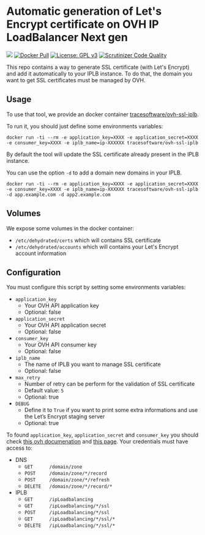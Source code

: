# Automatic generation of Let's Encrypt certificate on OVH IP LoadBalancer Next gen 

[![](https://images.microbadger.com/badges/image/tracesoftware/ovh-ssl-iplb.svg)](https://microbadger.com/images/tracesoftware/ovh-ssl-iplb "Get your own image badge on microbadger.com")
[![Docker Pull](https://img.shields.io/docker/pulls/tracesoftware/ovh-ssl-iplb.svg)](https://hub.docker.com/r/tracesoftware/ovh-ssl-iplb/)
[![License: GPL v3](https://img.shields.io/badge/License-GPL%20v3-blue.svg)](http://www.gnu.org/licenses/gpl-3.0)
[![Scrutinizer Code Quality](https://scrutinizer-ci.com/g/TraceSoftwareInternational/ovh-ssl-iplb/badges/quality-score.png?b=master)](https://scrutinizer-ci.com/g/TraceSoftwareInternational/ovh-ssl-iplb/?branch=master)

This repo contains a way to generate SSL certificate (with Let's Encrypt) and add it automatically to your IPLB instance.
To do that, the domain you want to get SSL certificates must be managed by OVH.

## Usage

To use that tool, we provide an docker container [tracesoftware/ovh-ssl-iplb](https://hub.docker.com/r/tracesoftware/ovh-ssl-iplb/).

To run it, you should just define some environments variables:
````
docker run -ti --rm -e application_key=XXXX -e application_secret=XXXX -e consumer_key=XXXX -e iplb_name=ip-XXXXXX tracesoftware/ovh-ssl-iplb
````

By default the tool will update the SSL certificate already present in the IPLB instance.

You can use the option `-d` to add a domain new domains in your IPLB.

````
docker run -ti --rm -e application_key=XXXX -e application_secret=XXXX -e consumer_key=XXXX -e iplb_name=ip-XXXXXX tracesoftware/ovh-ssl-iplb -d app.example.com -d app2.example.com
````

## Volumes

We expose some volumes in the docker container:

* `/etc/dehydrated/certs` which will contains SSL certificate
* `/etc/dehydrated/accounts` which will contains your Let's Encrypt account information

## Configuration

You must configure this script by setting some environments variables:

* `application_key`
    * Your OVH API application key
    * Optional: false
* `application_secret`
    * Your OVH API application secret
    * Optional: false
* `consumer_key`
    * Your OVH API consumer key
    * Optional: false
* `iplb_name`
    * The name of IPLB you want to manage SSL certificate
    * Optional: false
* `max_retry`
    * Number of retry can be perform for the validation of SSL certificate
    * Default value: `5`
    * Optional: true
* `DEBUG`
    * Define it to `True` if you want to print some extra informations and use the Let’s Encrypt staging server
    * Optional: true

To found `application_key`, `application_secret` and `consumer_key` you should check [this ovh documenation](https://api.ovh.com/g934.first_step_with_api) and [this page](https://api.ovh.com/createToken/).
Your credentials must have access to:

* DNS
    * `GET      /domain/zone`
    * `POST     /domain/zone/*/record`
    * `POST     /domain/zone/*/refresh`
    * `DELETE   /domain/zone/*/record/*`
* IPLB
    * `GET      /ipLoadbalancing`
    * `GET      /ipLoadbalancing/*/ssl`
    * `POST     /ipLoadbalancing/*/ssl`
    * `GET      /ipLoadbalancing/*/ssl/*`
    * `DELETE   /ipLoadbalancing/*/ssl/*`
